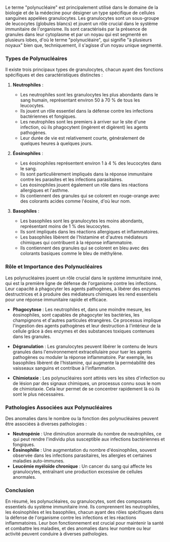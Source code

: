 Le terme "polynucléaire" est principalement utilisé dans le domaine de la biologie et de la médecine pour désigner un type spécifique de cellules sanguines appelées granulocytes. Les granulocytes sont un sous-groupe de leucocytes (globules blancs) et jouent un rôle crucial dans le système immunitaire de l'organisme. Ils sont caractérisés par la présence de granules dans leur cytoplasme et par un noyau qui est segmenté en plusieurs lobes, d'où le terme "polynucléaire", qui signifie "à plusieurs noyaux" bien que, techniquement, il s'agisse d'un noyau unique segmenté.

### Types de Polynucléaires

Il existe trois principaux types de granulocytes, chacun ayant des fonctions spécifiques et des caractéristiques distinctes :

1. **Neutrophiles** : 
    - Les neutrophiles sont les granulocytes les plus abondants dans le sang humain, représentant environ 50 à 70 % de tous les leucocytes.
    - Ils jouent un rôle essentiel dans la défense contre les infections bactériennes et fongiques.
    - Les neutrophiles sont les premiers à arriver sur le site d'une infection, où ils phagocytent (ingèrent et digèrent) les agents pathogènes.
    - Leur durée de vie est relativement courte, généralement de quelques heures à quelques jours.

2. **Éosinophiles** :
    - Les éosinophiles représentent environ 1 à 4 % des leucocytes dans le sang.
    - Ils sont particulièrement impliqués dans la réponse immunitaire contre les parasites et les infections parasitaires.
    - Les éosinophiles jouent également un rôle dans les réactions allergiques et l'asthme.
    - Ils contiennent des granules qui se colorent en rouge-orange avec des colorants acides comme l'éosine, d'où leur nom.

3. **Basophiles** :
    - Les basophiles sont les granulocytes les moins abondants, représentant moins de 1 % des leucocytes.
    - Ils sont impliqués dans les réactions allergiques et inflammatoires.
    - Les basophiles libèrent de l'histamine et d'autres médiateurs chimiques qui contribuent à la réponse inflammatoire.
    - Ils contiennent des granules qui se colorent en bleu avec des colorants basiques comme le bleu de méthylène.

### Rôle et Importance des Polynucléaires

Les polynucléaires jouent un rôle crucial dans le système immunitaire inné, qui est la première ligne de défense de l'organisme contre les infections. Leur capacité à phagocyter les agents pathogènes, à libérer des enzymes destructrices et à produire des médiateurs chimiques les rend essentiels pour une réponse immunitaire rapide et efficace.

- **Phagocytose** : Les neutrophiles et, dans une moindre mesure, les éosinophiles, sont capables de phagocyter les bactéries, les champignons et d'autres particules étrangères. Ce processus implique l'ingestion des agents pathogènes et leur destruction à l'intérieur de la cellule grâce à des enzymes et des substances toxiques contenues dans les granules.
  
- **Dégranulation** : Les granulocytes peuvent libérer le contenu de leurs granules dans l'environnement extracellulaire pour tuer les agents pathogènes ou moduler la réponse inflammatoire. Par exemple, les basophiles libèrent de l'histamine, qui augmente la perméabilité des vaisseaux sanguins et contribue à l'inflammation.

- **Chimiotaxie** : Les polynucléaires sont attirés vers les sites d'infection ou de lésion par des signaux chimiques, un processus connu sous le nom de chimiotaxie. Cela leur permet de se concentrer rapidement là où ils sont le plus nécessaires.

### Pathologies Associées aux Polynucléaires

Des anomalies dans le nombre ou la fonction des polynucléaires peuvent être associées à diverses pathologies :

- **Neutropénie** : Une diminution anormale du nombre de neutrophiles, ce qui peut rendre l'individu plus susceptible aux infections bactériennes et fongiques.
- **Éosinophilie** : Une augmentation du nombre d'éosinophiles, souvent observée dans les infections parasitaires, les allergies et certaines maladies auto-immunes.
- **Leucémie myéloïde chronique** : Un cancer du sang qui affecte les granulocytes, entraînant une production excessive de cellules anormales.

### Conclusion

En résumé, les polynucléaires, ou granulocytes, sont des composants essentiels du système immunitaire inné. Ils comprennent les neutrophiles, les éosinophiles et les basophiles, chacun ayant des rôles spécifiques dans la défense de l'organisme contre les infections et les réactions inflammatoires. Leur bon fonctionnement est crucial pour maintenir la santé et combattre les maladies, et des anomalies dans leur nombre ou leur activité peuvent conduire à diverses pathologies.